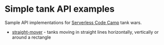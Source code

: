 # Simple tank API examples

Sample API implementations for [Serverless Code Camp](https://serverless.camp) tank wars.

* [straight-mover](straight-mover) - tanks moving in straight lines horizontally, vertically or around a rectangle


